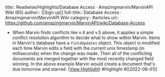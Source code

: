 title:: Readwise/Highlights/Database Access · Amazingmarvin/MarvinAPI Wiki (65)
author:: [[Sign up]]
full-title:: Database Access · Amazingmarvin/MarvinAPI Wiki
category:: #articles
url:: https://github.com/amazingmarvin/MarvinAPI/wiki/Database-Access

- When Marvin finds conflicts like v.4 and v.5 above, it applies a simple conflict resolution algorithm to decide what to show within Marvin. Items in Marvin's database have a `fieldUpdates` object. This object is modified each time Marvin edits a field with the current unix timestamp (in milliseconds) when the change was made. Then all of the conflicting documents are merged together with the most recently changed field winning. In the above example Marvin would create a document that's due tomorrow and starred. ([View Highlight](https://read.readwise.io/read/01g9c36qgmah58xqhzfke5nq64)) #Highlight #[[2022-08-01]]